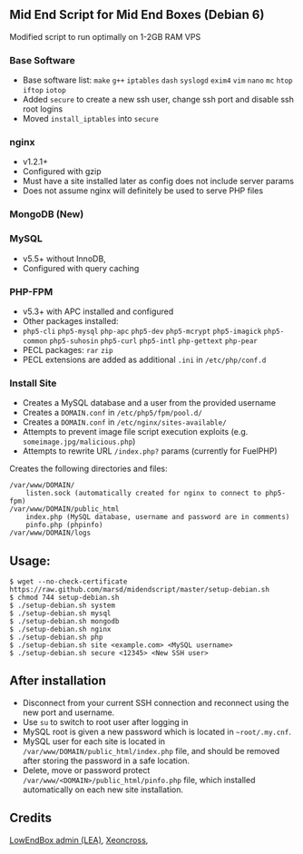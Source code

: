 ## Mid End Script for Mid End Boxes (Debian 6)

Modified script to run optimally on 1-2GB RAM VPS

### Base Software
- Base software list: `make` `g++` `iptables` `dash` `syslogd` `exim4` `vim` `nano` `mc` `htop` `iftop` `iotop`
- Added `secure` to create a new ssh user, change ssh port and disable ssh root logins
- Moved `install_iptables` into `secure`

### nginx
- v1.2.1+ 
- Configured with gzip
- Must have a site installed later as config does not include server params
- Does not assume nginx will definitely be used to serve PHP files

### MongoDB (New)

### MySQL 
- v5.5+ without InnoDB, 
- Configured with query caching

### PHP-FPM 
- v5.3+ with APC installed and configured
- Other packages installed:
- `php5-cli` `php5-mysql` `php-apc` `php5-dev` `php5-mcrypt` `php5-imagick` `php5-common` `php5-suhosin` `php5-curl` `php5-intl` `php-gettext` `php-pear`
- PECL packages: `rar` `zip`
- PECL extensions are added as additional `.ini` in `/etc/php/conf.d`

### Install Site 
- Creates a MySQL database and a user from the provided username
- Creates a `DOMAIN.conf` in `/etc/php5/fpm/pool.d/`
- Creates a `DOMAIN.conf` in `/etc/nginx/sites-available/`
- Attempts to prevent image file script execution exploits (e.g. `someimage.jpg/malicious.php`)
- Attempts to rewrite URL `/index.php?` params (currently for FuelPHP)    

Creates the following directories and files:       


    /var/www/DOMAIN/
		listen.sock (automatically created for nginx to connect to php5-fpm)
    /var/www/DOMAIN/public_html
        index.php (MySQL database, username and password are in comments)
	    pinfo.php (phpinfo)
    /var/www/DOMAIN/logs
	
	
## Usage:
	$ wget --no-check-certificate https://raw.github.com/marsd/midendscript/master/setup-debian.sh
	$ chmod 744 setup-debian.sh
	$ ./setup-debian.sh system
	$ ./setup-debian.sh mysql
	$ ./setup-debian.sh mongodb
	$ ./setup-debian.sh nginx
	$ ./setup-debian.sh php
	$ ./setup-debian.sh site <example.com> <MySQL username>
	$ ./setup-debian.sh secure <12345> <New SSH user>
	
## After installation
- Disconnect from your current SSH connection and reconnect using the new port and username.
- Use `su` to switch to root user after logging in
- MySQL root is given a new password which is located in `~root/.my.cnf`.
- MySQL user for each site is located in `/var/www/DOMAIN/public_html/index.php` file, and should be removed after storing the password in a safe location.
- Delete, move or password protect `/var/www/<DOMAIN>/public_html/pinfo.php` file, which installed automatically on each new site installation.


## Credits

[LowEndBox admin (LEA)](https://github.com/lowendbox/lowendscript),
[Xeoncross](https://github.com/Xeoncross/lowendscript),
